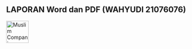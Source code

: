 ## LAPORAN Word dan PDF (WAHYUDI 21076076)
<a href="https://drive.google.com/file/d/1pBikvHShVF5R1YXDDz0AMXtjZyluIfQV/view?usp=sharing" target="_blank"><img src="https://user-images.githubusercontent.com/32610660/162807457-84acad9d-cd36-4911-98c5-1c1cb03cb873.png" title="Muslim Companion" height="60" /></a>&nbsp;&nbsp;&nbsp;&nbsp;&nbsp;
